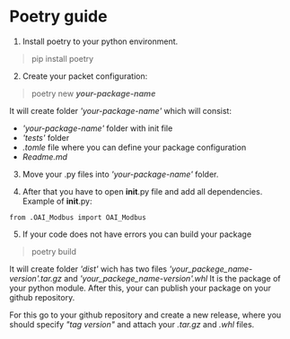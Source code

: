 # Poetry guide

1) Install poetry to your python environment.
> pip install poetry

2) Create your packet configuration:
>poetry new ***your-package-name***

It will create folder _'your-package-name'_ which will consist: 
- _'your-package-name'_ folder with init file
- _'tests'_ folder 
- _.tomle_ file where you can define your package configuration
- _Readme.md_

3) Move your .py files into _'your-package-name'_ folder.

4) After that you have to open __init__.py file and add all dependencies. Example of __init__.py:
```\__version__ = '0.1.1'
from .OAI_Modbus import OAI_Modbus
```

5) If your code does not have errors you can build your package

>poetry build

It will create folder _'dist'_ wich has two files _'your_packege_name-version'.tar.gz_ and _'your_packege_name-version'.whl_ 
It is the package of your python module. After this, your can publish your package on your github repository.

For this go to your github repository and create a new release, where you should specify _"tag version"_ and attach your _.tar.gz_ and _.whl_ files.
